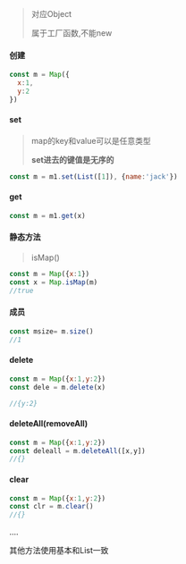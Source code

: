 > 对应Object
>
> 属于工厂函数,不能new

#### 创建

```js
const m = Map({
  x:1,
  y:2
})
```

#### set

> map的key和value可以是任意类型
>
> **set进去的键值是无序的**

```js
const m = m1.set(List([1]), {name:'jack'})
```

#### get

```js
const m = m1.get(x)
```

#### 静态方法

> isMap()

```js
const m = Map({x:1})
const x = Map.isMap(m)
//true
```

#### 成员

```js
const msize= m.size()
//1
```

#### delete

```js
const m = Map({x:1,y:2})
const dele = m.delete(x)

//{y:2}
```

#### deleteAll(removeAll)

```js
const m = Map({x:1,y:2})
const deleall = m.deleteAll([x,y])
//{}
```

#### clear

```js
const m = Map({x:1,y:2})
const clr = m.clear()
//{}
```

....

其他方法使用基本和List一致